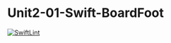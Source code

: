 # Unit2-01-Swift-BoardFoot
[![SwiftLint](README.md/../../../workflows/SwiftLint/badge.svg)](README.md/../../../actions)
